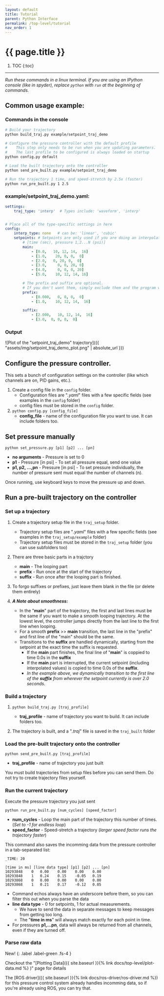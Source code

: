 ```yaml
---
layout: default
title: Tutorial
parent: Python Interface
permalink: /top-level/tutorial
nav_order: 1
---
```


# {{ page.title }}

1. TOC
{:toc}

---

_Run these commands in a linux terminal. If you are using an IPython console (like in spyder), replace `python` with `run` at the beginning of commands._

## Common usage example:

### Commands in the console
```bash 
# Build your trajectory
python build_traj.py example/setpoint_traj_demo

# Configure the pressure controller with the default profile
#    This step only needs to be run when you are updating parameters.
#    The last profile to be configured is always loaded on startup
python config.py default

# Load the built trajectory onto the controller
python send_pre_built.py example/setpoint_traj_demo

# Run the trajectory 1 time, and speed-stretch by 2.5x (faster)
python run_pre_built.py 1 2.5
```

### example/setpoint_traj_demo.yaml:

```yaml
settings:
    traj_type: 'interp'  # Types include: 'waveform', 'interp'


# Place all of the type-specific settings in here
config:
    interp_type: none   # can be: 'linear', 'cubic'
    setpoints: # Setpoints are only used if you are doing an interpolation
        # [time (sec), pressure 1,2...N (psi)]
        main:
            - [0.0,   10, 12, 14,  16]
            - [1.0,    20, 0, 0,  0]
            - [2.0,   0, 20, 0,  0]
            - [3.0,     0, 0, 20, 0]
            - [4.0,     0, 0, 0, 20]
            - [5.0,    10, 12, 14, 16]

        # The prefix and suffix are optional. 
        # If you don't want them, simply exclude them and the program will know what to do.
        prefix:
            - [0.000,   0, 0, 0,  0]
            - [1.0,    10, 12, 14,  16]

        suffix:
            - [2.000,   10, 12, 14,  16]
            - [3.0,  0, 0, 0,  0]
```

### Output


![Plot of the "setpoint_traj_demo" trajectory]({{ "assets/img/setpoint_traj_demo_plot.png" | absolute_url }})




## Configure the pressure controller.
This sets a bunch of configuration settings on the controller (like which channels are on, PID gains, etc.).

1. Create a config file in the `config` folder.
    * Configuration files are "*.yaml*" files with a few specific fields (see examples in the `config` folder)
    * config files must be stored in the `config` folder.
2. `python config.py [config_file]`
    * **config_file** - name of the configuration file you want to use. It can include folders too.


## Set pressure manually

`python set_pressure.py [p1] [p2] ... [pn]`
* **no arguments** - Pressure is set to 0
* **p1** - Pressure [in psi] - To set all pressure equal, send one value
* **p1, p2, ...,pn** - Pressure [in psi] - To set pressure individually, the number of pressure sent must equal the number of channels (n).

Once running, use keyboard keys to move the pressure up and down.


## Run a pre-built trajectory on the controller

### Set up a trajectory
1. Create a trajectory setup file in the `traj_setup` folder.
    - Trajectory setup files are "*.yaml*" files with a few specific fields (see examples in the `traj_setup/example` folder)
    - Trajectory setup files must be stored in the `traj_setup` folder (you can use subfolders too)

2. There are three basic parts in a trajctory
    - **main** - The looping part
    - **prefix** - Run once at the start of the trajectory
    - **suffix** - Run once after the looping part is finished.

3. To forgo suffixes or prefixes, just leave them blank in the file (or delete them entirely)

4. _**A Note about smoothness:**_
    - In the "**main**" part of the trajectory, the first and last lines must be the same if you want to make a smooth looping trajectory. At the lowest level, the controller jumps directly from the last line to the first line when looping.
    - For a smooth **prefix** >> **main** transition, the last line in the "prefix" and first line of the "main" should be the same.
    - Transitions to the **suffix** are handled dynamically, starting from the setpoint at the exact time the suffix is requested.
        - If the **main** part finishes, the final line of "**main**" is coppied to time 0.0s in the **suffix**
        - If the **main** part is interrupted, the current setpoint (including interpolated values) is copied to time 0.0s of the **suffix**.
        - _In the example above, we dynamically transition to the first line of the **suffix** from wherever the setpoint currently is over 2.0 seconds._


### Build a trajectory
1. `python build_traj.py [traj_profile]`
    * **traj_profile** - name of trajectory you want to build. It can include folders too.

2. The trajectory is built, and a "*.traj*" file is saved in the `traj_built` folder




### Load the pre-built trajectory onto the controller

`python send_pre_built.py [traj_profile]`

* **traj_profile** - name of trajectory you just built

You must build trajectories from setup files before you can send them. Do not try to create trajectory files yourself.



### Run the current trajectory
Execute the pressure trajectory you just sent

`python run_pre_built.py [num_cycles] [speed_factor]`

* **num_cycles** - Loop the main part of the trajectory this number of times. (_Set to -1 for endless loop_)
* **speed_factor** - Speed-stretch a trajectory (_larger speed factor runs the trajectory faster_)

This command also saves the incomming data from the pressure controller in a tab-separated list:
```
_TIME: 20

[time in ms] [line data type] [p1] [p2] ... [pn]
10293848    0   0.00    0.00    0.00    0.00
10293848    1   0.24    0.15    -0.05   0.19
10293868    0   0.00    0.00    0.00    0.00
10293868    1   0.21    0.17    -0.12   0.05
```

- Command echos always have an underscore before them, so you can filter this out when you parse the data
- **line data type** - 0 for setpoints, 1 for actual measurements.
    - We have to send the data in separate messages to keep messages from getting too long.
    - The "**time in ms**" will always match exactly for each point in time.
- For pressures **p1,...pn**, data will always be returned from all channels, even if they are turned off.


### Parse raw data
New!
{: .label .label-green .fs-4 }

Checkout the "[Plotting Data]({{ site.baseurl }}{% link docs/top-level/plot-data.md %} )" page for details

The [ROS driver]({{ site.baseurl }}{% link docs/ros-driver/ros-driver.md %}) for this pressure control system already handles incomming data, so if you're already using ROS, you can try that. 

